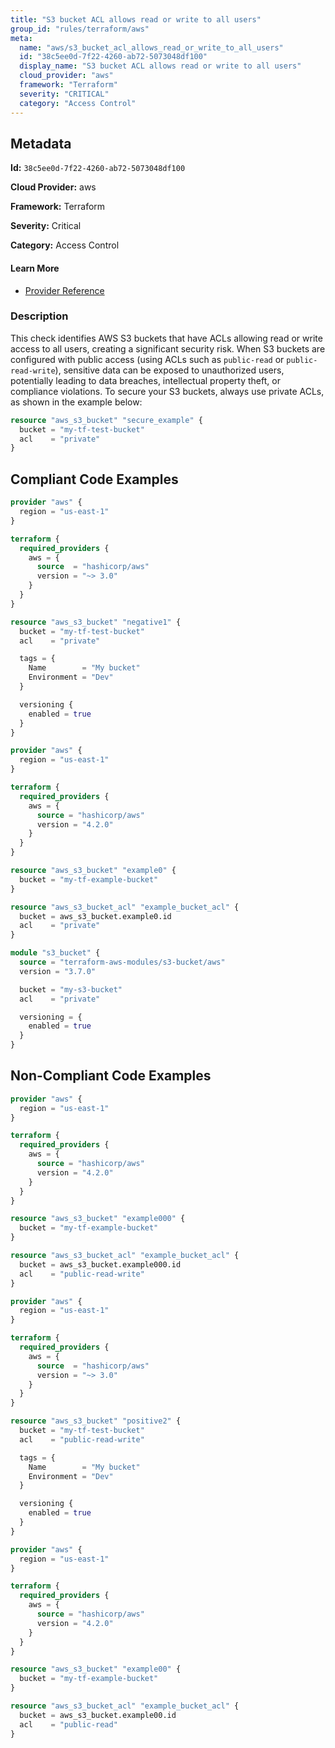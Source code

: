 ```yaml
---
title: "S3 bucket ACL allows read or write to all users"
group_id: "rules/terraform/aws"
meta:
  name: "aws/s3_bucket_acl_allows_read_or_write_to_all_users"
  id: "38c5ee0d-7f22-4260-ab72-5073048df100"
  display_name: "S3 bucket ACL allows read or write to all users"
  cloud_provider: "aws"
  framework: "Terraform"
  severity: "CRITICAL"
  category: "Access Control"
---
```

## Metadata

**Id:** `38c5ee0d-7f22-4260-ab72-5073048df100`

**Cloud Provider:** aws

**Framework:** Terraform

**Severity:** Critical

**Category:** Access Control

#### Learn More

 - [Provider Reference](https://registry.terraform.io/providers/hashicorp/aws/latest/docs/resources/s3_bucket)

### Description

 This check identifies AWS S3 buckets that have ACLs allowing read or write access to all users, creating a significant security risk. When S3 buckets are configured with public access (using ACLs such as `public-read` or `public-read-write`), sensitive data can be exposed to unauthorized users, potentially leading to data breaches, intellectual property theft, or compliance violations. To secure your S3 buckets, always use private ACLs, as shown in the example below:

```terraform
resource "aws_s3_bucket" "secure_example" {
  bucket = "my-tf-test-bucket"
  acl    = "private"
}
```


## Compliant Code Examples
```terraform
provider "aws" {
  region = "us-east-1"
}

terraform {
  required_providers {
    aws = {
      source  = "hashicorp/aws"
      version = "~> 3.0"
    }
  }
}

resource "aws_s3_bucket" "negative1" {
  bucket = "my-tf-test-bucket"
  acl    = "private"

  tags = {
    Name        = "My bucket"
    Environment = "Dev"
  }

  versioning {
    enabled = true
  }
}

```

```terraform
provider "aws" {
  region = "us-east-1"
}

terraform {
  required_providers {
    aws = {
      source = "hashicorp/aws"
      version = "4.2.0"
    }
  }
}

resource "aws_s3_bucket" "example0" {
  bucket = "my-tf-example-bucket"
}

resource "aws_s3_bucket_acl" "example_bucket_acl" {
  bucket = aws_s3_bucket.example0.id
  acl    = "private"
}

```

```terraform
module "s3_bucket" {
  source = "terraform-aws-modules/s3-bucket/aws"
  version = "3.7.0"

  bucket = "my-s3-bucket"
  acl    = "private"

  versioning = {
    enabled = true
  }
}

```
## Non-Compliant Code Examples
```terraform
provider "aws" {
  region = "us-east-1"
}

terraform {
  required_providers {
    aws = {
      source = "hashicorp/aws"
      version = "4.2.0"
    }
  }
}

resource "aws_s3_bucket" "example000" {
  bucket = "my-tf-example-bucket"
}

resource "aws_s3_bucket_acl" "example_bucket_acl" {
  bucket = aws_s3_bucket.example000.id
  acl    = "public-read-write"
}

```

```terraform
provider "aws" {
  region = "us-east-1"
}

terraform {
  required_providers {
    aws = {
      source  = "hashicorp/aws"
      version = "~> 3.0"
    }
  }
}

resource "aws_s3_bucket" "positive2" {
  bucket = "my-tf-test-bucket"
  acl    = "public-read-write"

  tags = {
    Name        = "My bucket"
    Environment = "Dev"
  }

  versioning {
    enabled = true
  }
}

```

```terraform
provider "aws" {
  region = "us-east-1"
}

terraform {
  required_providers {
    aws = {
      source = "hashicorp/aws"
      version = "4.2.0"
    }
  }
}

resource "aws_s3_bucket" "example00" {
  bucket = "my-tf-example-bucket"
}

resource "aws_s3_bucket_acl" "example_bucket_acl" {
  bucket = aws_s3_bucket.example00.id
  acl    = "public-read"
}

```